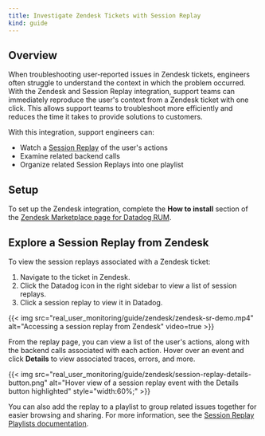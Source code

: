 ```yaml
---
title: Investigate Zendesk Tickets with Session Replay
kind: guide
---
```


## Overview

When troubleshooting user-reported issues in Zendesk tickets, engineers often struggle to understand the context in which the problem occurred. With the Zendesk and Session Replay integration, support teams can immediately reproduce the user's context from a Zendesk ticket with one click. This allows support teams to troubleshoot more efficiently and reduces the time it takes to provide solutions to customers.

With this integration, support engineers can:
- Watch a [Session Replay][3] of the user's actions
- Examine related backend calls
- Organize related Session Replays into one playlist


## Setup

To set up the Zendesk integration, complete the **How to install** section of the [Zendesk Marketplace page for Datadog RUM][2].

## Explore a Session Replay from Zendesk

To view the session replays associated with a Zendesk ticket:

1. Navigate to the ticket in Zendesk.
2. Click the Datadog icon in the right sidebar to view a list of session replays.
3. Click a session replay to view it in Datadog.

{{< img src="real_user_monitoring/guide/zendesk/zendesk-sr-demo.mp4" alt="Accessing a session replay from Zendesk" video=true >}}

From the replay page, you can view a list of the user's actions, along with the backend calls associated with each action. Hover over an event and click **Details** to view associated traces, errors, and more.

{{< img src="real_user_monitoring/guide/zendesk/session-replay-details-button.png" alt="Hover view of a session replay event with the Details button highlighted" style="width:60%;" >}}

You can also add the replay to a playlist to group related issues together for easier browsing and sharing. For more information, see the [Session Replay Playlists documentation][4].

[1]: /integrations/zendesk/#zendesk-rum-app-installation
[2]: https://www.zendesk.com/sg/marketplace/apps/support/993138/datadog-rum/?queryID=fb54e1e367559c15de7e8a0f1eb8aa6f
[3]: /real_user_monitoring/session_replay/
[4]: /real_user_monitoring/session_replay/playlists
